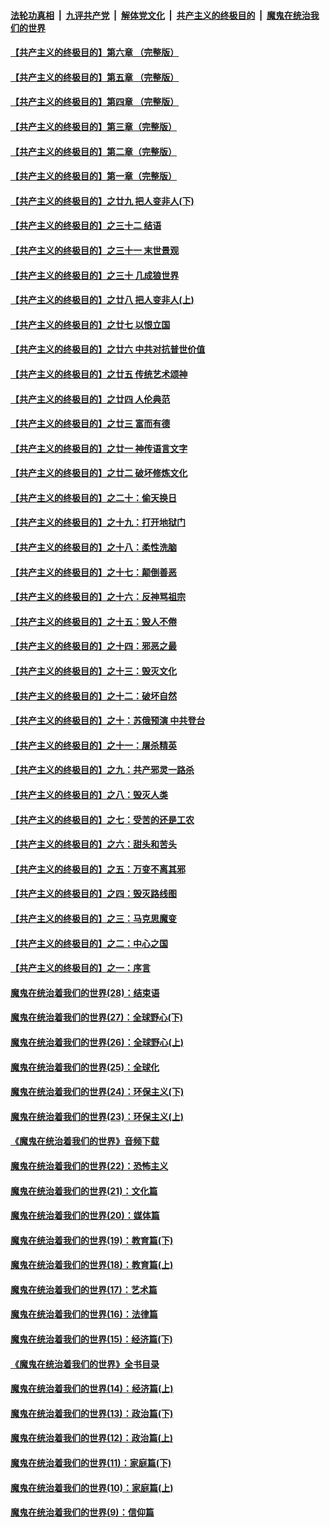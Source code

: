 ####  [法轮功真相](../../../../basic/blob/master/README.md?t=02232039) &nbsp;|&nbsp; [九评共产党](../../../../9ping.md/blob/master/README.md?t=02232039) &nbsp;|&nbsp; [解体党文化](../../../../jtdwh.md/blob/master/README.md?t=02232039)  &nbsp;|&nbsp; [共产主义的终极目的](../../../../gczydzjmd.md/blob/master/README.md?t=02232039) &nbsp;|&nbsp; [魔鬼在统治我们的世界](../../../../mgztzwmdsj.md/blob/master/README.md?t=02232039) 

#### [【共产主义的终极目的】第六章 （完整版）](../pages/nsc422/n11428913.md?t=02232039) 

#### [【共产主义的终极目的】第五章 （完整版）](../pages/nsc422/n11428912.md?t=02232039) 

#### [【共产主义的终极目的】第四章 （完整版）](../pages/nsc422/n11428907.md?t=02232039) 

#### [【共产主义的终极目的】第三章（完整版）](../pages/nsc422/n11428848.md?t=02232039) 

#### [【共产主义的终极目的】第二章（完整版）](../pages/nsc422/n11428831.md?t=02232039) 

#### [【共产主义的终极目的】第一章（完整版）](../pages/nsc422/n11417651.md?t=02232039) 

#### [【共产主义的终极目的】之廿九 把人变非人(下)](../pages/nsc422/n11344140.md?t=02232039) 

#### [【共产主义的终极目的】之三十二 结语](../pages/nsc422/n11360535.md?t=02232039) 

#### [【共产主义的终极目的】之三十一 末世景观](../pages/nsc422/n11351129.md?t=02232039) 

#### [【共产主义的终极目的】之三十 几成狼世界](../pages/nsc422/n11348280.md?t=02232039) 

#### [【共产主义的终极目的】之廿八 把人变非人(上)](../pages/nsc422/n11340492.md?t=02232039) 

#### [【共产主义的终极目的】之廿七 以恨立国](../pages/nsc422/n11336944.md?t=02232039) 

#### [【共产主义的终极目的】之廿六 中共对抗普世价值](../pages/nsc422/n11324785.md?t=02232039) 

#### [【共产主义的终极目的】之廿五 传统艺术颂神](../pages/nsc422/n11296396.md?t=02232039) 

#### [【共产主义的终极目的】之廿四 人伦典范](../pages/nsc422/n11296397.md?t=02232039) 

#### [【共产主义的终极目的】之廿三 富而有德](../pages/nsc422/n11283598.md?t=02232039) 

#### [【共产主义的终极目的】之廿一 神传语言文字](../pages/nsc422/n11263265.md?t=02232039) 

#### [【共产主义的终极目的】之廿二 破坏修炼文化](../pages/nsc422/n11245728.md?t=02232039) 

#### [【共产主义的终极目的】之二十：偷天换日](../pages/nsc422/n11238846.md?t=02232039) 

#### [【共产主义的终极目的】之十九：打开地狱门](../pages/nsc422/n11206376.md?t=02232039) 

#### [【共产主义的终极目的】之十八：柔性洗脑](../pages/nsc422/n11199994.md?t=02232039) 

#### [【共产主义的终极目的】之十七：颠倒善恶](../pages/nsc422/n11179782.md?t=02232039) 

#### [【共产主义的终极目的】之十六：反神骂祖宗](../pages/nsc422/n11166798.md?t=02232039) 

#### [【共产主义的终极目的】之十五：毁人不倦](../pages/nsc422/n11166792.md?t=02232039) 

#### [【共产主义的终极目的】之十四：邪恶之最](../pages/nsc422/n11150249.md?t=02232039) 

#### [【共产主义的终极目的】之十三：毁灭文化](../pages/nsc422/n11135227.md?t=02232039) 

#### [【共产主义的终极目的】之十二：破坏自然](../pages/nsc422/n11135214.md?t=02232039) 

#### [【共产主义的终极目的】之十：苏俄预演 中共登台](../pages/nsc422/n11118424.md?t=02232039) 

#### [【共产主义的终极目的】之十一：屠杀精英](../pages/nsc422/n11118442.md?t=02232039) 

#### [【共产主义的终极目的】之九：共产邪灵一路杀](../pages/nsc422/n11114139.md?t=02232039) 

#### [【共产主义的终极目的】之八：毁灭人类](../pages/nsc422/n11108503.md?t=02232039) 

#### [【共产主义的终极目的】之七：受苦的还是工农](../pages/nsc422/n11101809.md?t=02232039) 

#### [【共产主义的终极目的】之六：甜头和苦头](../pages/nsc422/n11096971.md?t=02232039) 

#### [【共产主义的终极目的】之五：万变不离其邪](../pages/nsc422/n11091285.md?t=02232039) 

#### [【共产主义的终极目的】之四：毁灭路线图](../pages/nsc422/n11086284.md?t=02232039) 

#### [【共产主义的终极目的】之三：马克思魔变](../pages/nsc422/n11061941.md?t=02232039) 

#### [【共产主义的终极目的】之二：中心之国](../pages/nsc422/n11047728.md?t=02232039) 

#### [【共产主义的终极目的】之一：序言](../pages/nsc422/n11086077.md?t=02232039) 

#### [魔鬼在统治着我们的世界(28)：结束语](../pages/nsc422/n10936246.md?t=02232039) 

#### [魔鬼在统治着我们的世界(27)：全球野心(下)](../pages/nsc422/n10928319.md?t=02232039) 

#### [魔鬼在统治着我们的世界(26)：全球野心(上)](../pages/nsc422/n10900318.md?t=02232039) 

#### [魔鬼在统治着我们的世界(25)：全球化](../pages/nsc422/n10788205.md?t=02232039) 

#### [魔鬼在统治着我们的世界(24)：环保主义(下)](../pages/nsc422/n10695307.md?t=02232039) 

#### [魔鬼在统治着我们的世界(23)：环保主义(上)](../pages/nsc422/n10688613.md?t=02232039) 

#### [《魔鬼在统治着我们的世界》音频下载](../pages/nsc422/n10635553.md?t=02232039) 

#### [魔鬼在统治着我们的世界(22)：恐怖主义](../pages/nsc422/n10614727.md?t=02232039) 

#### [魔鬼在统治着我们的世界(21)：文化篇](../pages/nsc422/n10597706.md?t=02232039) 

#### [魔鬼在统治着我们的世界(20)：媒体篇](../pages/nsc422/n10586579.md?t=02232039) 

#### [魔鬼在统治着我们的世界(19)：教育篇(下)](../pages/nsc422/n10564808.md?t=02232039) 

#### [魔鬼在统治着我们的世界(18)：教育篇(上)](../pages/nsc422/n10526970.md?t=02232039) 

#### [魔鬼在统治着我们的世界(17)：艺术篇](../pages/nsc422/n10499093.md?t=02232039) 

#### [魔鬼在统治着我们的世界(16)：法律篇](../pages/nsc422/n10485969.md?t=02232039) 

#### [魔鬼在统治着我们的世界(15)：经济篇(下)](../pages/nsc422/n10469975.md?t=02232039) 

#### [《魔鬼在统治着我们的世界》全书目录](../pages/nsc422/n10464261.md?t=02232039) 

#### [魔鬼在统治着我们的世界(14)：经济篇(上)](../pages/nsc422/n10457370.md?t=02232039) 

#### [魔鬼在统治着我们的世界(13)：政治篇(下)](../pages/nsc422/n10448270.md?t=02232039) 

#### [魔鬼在统治着我们的世界(12)：政治篇(上)](../pages/nsc422/n10444576.md?t=02232039) 

#### [魔鬼在统治着我们的世界(11)：家庭篇(下)](../pages/nsc422/n10440961.md?t=02232039) 

#### [魔鬼在统治着我们的世界(10)：家庭篇(上)](../pages/nsc422/n10435448.md?t=02232039) 

#### [魔鬼在统治着我们的世界(9)：信仰篇](../pages/nsc422/n10432159.md?t=02232039) 

